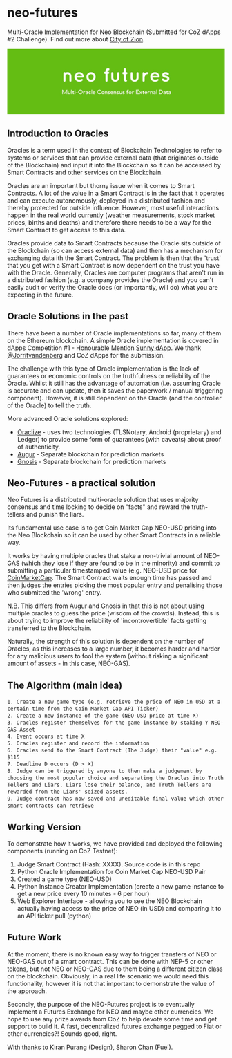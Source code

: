 # neo-futures
Multi-Oracle Implementation for Neo Blockchain (Submitted for CoZ dApps #2 Challenge). Find out more about [City of Zion](https://cityofzion.io/).

![NEO Futures logo](neo-futures.JPG)

## Introduction to Oracles
Oracles is a term used in the context of Blockchain Technologies to refer to systems or services that can provide external data (that originates outside of the Blockchain) and input it into the Blockchain so it can be accessed by Smart Contracts and other services on the Blockchain.

Oracles are an important but thorny issue when it comes to Smart Contracts. A lot of the value in a Smart Contract is in the fact that it operates and can execute autonomously, deployed in a distributed fashion and thereby protected for outside influence. However, most useful interactions happen in the real world currently (weather measurements, stock market prices, births and deaths) and therefore there needs to be a way for the Smart Contract to get access to this data.

Oracles provide data to Smart Contracts because the Oracle sits outside of the Blockchain (so can access external data) and then has a mechanism for exchanging data ith the Smart Contract. The problem is then that the 'trust' that you get with a Smart Contract is now dependent on the trust you have with the Oracle. Generally, Oracles are computer programs that aren't run in a distributed fashion (e.g. a company provides the Oracle) and you can't easily audit or verify the Oracle does (or importantly, will do) what you are expecting in the future.

## Oracle Solutions in the past
There have been a number of Oracle implementations so far, many of them on the Ethereum blockchain. A simple Oracle implementation is covered in dApps Competition #1 - Honourable Mention [Sunny dApp](https://github.com/JorritvandenBerg/sunny-dapp). We thank [@Jorritvandenberg](https://github.com/JorritvandenBerg) and CoZ dApps for the submission.

The challenge with this type of Oracle implementation is the lack of guarantees or economic controls on the truthfulness or reliability of the Oracle. Whilst it still has the advantage of automation (i.e. assuming Oracle is accurate and can update, then it saves the paperwork / manual triggering component). However, it is still dependent on the Oracle (and the controller of the Oracle) to tell the truth.

More advanced Oracle solutions explored:
- [Oraclize](http://www.oraclize.it) - uses two technologies (TLSNotary, Android (proprietary) and Ledger) to provide some form of guarantees (with caveats) about proof of authenticity.
- [Augur](http://www.augur.net) - Separate blockchain for prediction markets
- [Gnosis](https://gnosis.pm) - Separate blockchain for prediction markets

## Neo-Futures - a practical solution
Neo Futures is a distributed multi-oracle solution that uses majority consensus and time locking to decide on "facts" and reward the truth-tellers and punish the liars.

Its fundamental use case is to get Coin Market Cap NEO-USD pricing into the Neo Blockchain so it can be used by other Smart Contracts in a reliable way.

It works by having multiple oracles that stake a non-trivial amount of NEO-GAS (which they lose if they are found to be in the minority) and commit to submitting a particular timestamped value (e.g. NEO-USD price for [CoinMarketCap](https://coinmarketcap.com/currencies/neo/). The Smart Contract waits enough time has passed and then judges the entries picking the most popular entry and penalising those who submitted the 'wrong' entry.

N.B. This differs from Augur and Gnosis in that this is not about using multiple oracles to guess the price (wisdom of the crowds). Instead, this is about trying to improve the reliability of 'incontrovertible' facts getting transferred to the Blockchain.

Naturally, the strength of this solution is dependent on the number of Oracles, as this increases to a large number, it becomes harder and harder for any malicious users to fool the system (without risking a significant amount of assets - in this case, NEO-GAS).

## The Algorithm (main idea)

```
1. Create a new game type (e.g. retrieve the price of NEO in USD at a certain time from the Coin Market Cap API Ticker)
2. Create a new instance of the game (NEO-USD price at time X)
3. Oracles register themselves for the game instance by staking Y NEO-GAS Asset
4. Event occurs at time X
5. Oracles register and record the information
6. Oracles send to the Smart Contract (The Judge) their "value" e.g. $115
7. Deadline D occurs (D > X)
8. Judge can be triggered by anyone to then make a judgement by choosing the most popular choice and separating the Oracles into Truth Tellers and Liars. Liars lose their balance, and Truth Tellers are rewarded from the Liars' seized assets.
9. Judge contract has now saved and uneditable final value which other smart contracts can retrieve
```
## Working Version

To demonstrate how it works, we have provided and deployed the following components (running on CoZ Testnet):
1. Judge Smart Contract (Hash: XXXX). Source code is in this repo
2. Python Oracle Implementation for Coin Market Cap NEO-USD Pair
3. Created a game type (NEO-USD)
4. Python Instance Creator Implementation (create a new game instance to get a new price every 10 minutes - 6 per hour)
5. Web Explorer Interface - allowing you to see the NEO Blockchain actually having access to the price of NEO (in USD) and comparing it to an API ticker pull (python)

## Future Work

At the moment, there is no known easy way to trigger transfers of NEO or NEO-GAS out of a smart contract. This can be done with NEP-5 or other tokens, but not NEO or NEO-GAS due to them being a different citizen class on the blockchain. Obviously, in a real life scenario we would need this functionality, however it is not that important to demonstrate the value of the approach.

Secondly, the purpose of the NEO-Futures project is to eventually implement a Futures Exchange for NEO and maybe other currencies. We hope to use any prize awards from CoZ to help devote some time and get support to build it. A fast, decentralized futures exchange pegged to Fiat or other currencies?! Sounds good, right.

With thanks to Kiran Purang (Design), Sharon Chan (Fuel).
